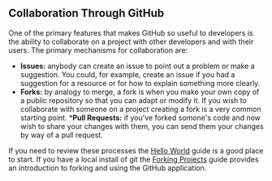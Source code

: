 Collaboration Through GitHub
----------------------------

One of the primary features that makes GitHub so useful to developers is the ability to collaborate on a project with other developers and with their users. The primary mechanisms for collaboration are:

* __Issues:__ anybody can create an issue to point out a problem or make a suggestion. You could, for example, create an issue if you had a suggestion for a resource or for how to explain something more clearly.
* __Forks:__ by analogy to merge, a fork is when you make your own copy of a public repository so that you can adapt or modify it. If you wish to collaborate with someone on a project creating a fork is a very common starting point.
*__Pull Requests:__ if you've forked somone's code and now wish to share your changes with them, you can send them your changes by way of a pull request.

If you need to review these processes the [Hello World](https://guides.github.com/activities/hello-world/) guide is a good place to start. If you have a local install of git the [Forking Projects](https://guides.github.com/activities/forking/) guide provides an introduction to forking and using the GitHub application.
